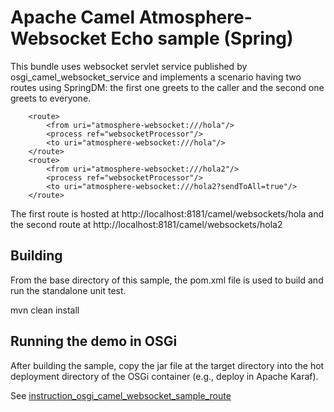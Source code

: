Apache Camel Atmosphere-Websocket Echo sample (Spring)
=================================================

This bundle uses websocket servlet service published by
osgi_camel_websocket_service
and implements a scenario having two routes using SpringDM: 
the first one greets to the caller and the second one 
greets to everyone.

        <route>
            <from uri="atmosphere-websocket:///hola"/>
            <process ref="websocketProcessor"/>
            <to uri="atmosphere-websocket:///hola"/>
        </route>
        <route>
            <from uri="atmosphere-websocket:///hola2"/>
            <process ref="websocketProcessor"/>
            <to uri="atmosphere-websocket:///hola2?sendToAll=true"/>
        </route>

The first route is hosted at
  http://localhost:8181/camel/websockets/hola 
and the second route at 
  http://localhost:8181/camel/websockets/hola2

Building
--------
From the base directory of this sample, the pom.xml file
is used to build and run the standalone unit test.

  mvn clean install
  
Running the demo in OSGi
------------------------
After building the sample, copy the jar file at the target
directory into the hot deployment directory of the OSGi
container (e.g., deploy in Apache Karaf).

See
[instruction_osgi_camel_websocket_sample_route](https://github.com/elakito/testzone/blob/master/samples/instruction_osgi_camel_websocket_sample_route.txt)
